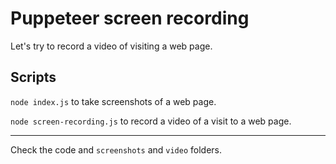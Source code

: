 # Puppeteer screen recording
Let's try to record a video of visiting a web page.

## Scripts

`node index.js` to take screenshots of a web page.

`node screen-recording.js` to record a video of a visit to a web page.

---
Check the code and `screenshots` and `video` folders.
